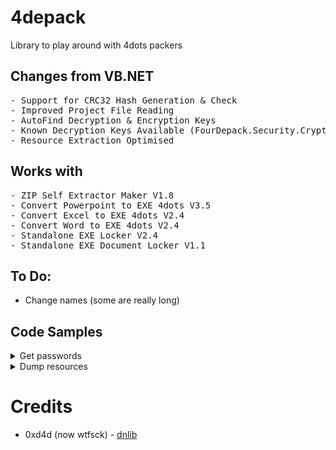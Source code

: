 # 4depack
Library to play around with 4dots packers

## Changes from VB.NET
<pre>
- Support for CRC32 Hash Generation & Check
- Improved Project File Reading
- AutoFind Decryption & Encryption Keys
- Known Decryption Keys Available (FourDepack.Security.CryptoHelper.KnownDecryptionKeys)
- Resource Extraction Optimised
</pre>

## Works with
<pre>
- ZIP Self Extractor Maker V1.8
- Convert Powerpoint to EXE 4dots V3.5
- Convert Excel to EXE 4dots V2.4
- Convert Word to EXE 4dots V2.4
- Standalone EXE Locker V2.4
- Standalone EXE Document Locker V1.1
</pre>

## To Do:
- Change names (some are really long)

## Code Samples
<details>
 <summary>Get passwords</summary>
 <hr></hr>
  
  ```csharp
  FourDepack.FourDots_PackedApplication app = new FourDots_PackedApplication(args[0]);
  if (!app.UsesZSPProject())
  {
      if (app.PackedApplication_XMLProject.LockedDocumentProperties != null)
      {
          Console.WriteLine(app.PackedApplication_XMLProject.LockedDocumentProperties.sPassword);
      }
      else
      {
          if (app.PackedApplication_XMLProject.Properties.AskForPassword)
          {
              Console.WriteLine(app.PackedApplication_XMLProject.Properties.Password);
          }
          else { Console.WriteLine("No password"); }
      }
  }
  else
  {
      Console.WriteLine(app.PackedApplication_ZSPProject.MainProperties.EncryptionPassword);
  }
  ```
  
  <hr></hr>
</details>
<details>
 <summary>Dump resources</summary>
 <hr></hr>
  
  ```csharp
  foreach (AppResources resource in app.PackedApplication_Resources)
  {
      byte[] tempData = resource.RawData;
      if (app.UsesZSPProject() && resource.Filename.Contains("zipexe.zip"))
      {
          tempData = FourDepack.Security.CryptoHelper.DecryptBytes(tempData, app.PackedApplication_ZSPProject.MainProperties.EncryptionPassword);
      }
      if (!app.UsesZSPProject() && app.PackedApplication_XMLProject.LockedDocumentProperties != null)
      {
          if (resource.Filename.Contains("LockedDocument.rtf"))
          {
              if (app.PackedApplication_XMLProject.LockedDocumentProperties.EncryptFiles)
              {
                  tempData = CryptoHelper.DecryptBytes(resource.RawData, app.PackedApplication_XMLProject.LockedDocumentProperties.sPassword);
              }
              File.WriteAllBytes("4depack\\" + Path.GetFileName(args[0]) + "\\" + resource.Filename + ".bin", tempData);
              return;
          }
      }
      else
      {
          File.WriteAllBytes("4depack\\" + Path.GetFileName(args[0]) + "\\" + resource.Filename + ".bin", tempData);
      }
  }
  ```
  
  <hr></hr>
</details>

# Credits
- 0xd4d (now wtfsck) - [dnlib](https://github.com/0xd4d/dnlib)
